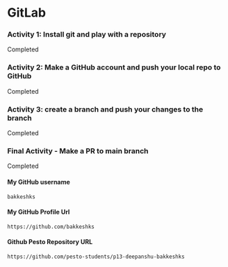 # GitLab

### Activity 1: Install git and play with a repository

Completed

### Activity 2: Make a GitHub account and push your local repo to GitHub

Completed

### Activity 3: create a branch and push your changes to the branch

Completed

### Final Activity - Make a PR to main branch

Completed

#### My GitHub username

    bakkeshks

#### My GitHub Profile Url

    https://github.com/bakkeshks

#### Github Pesto Repository URL

    https://github.com/pesto-students/p13-deepanshu-bakkeshks

